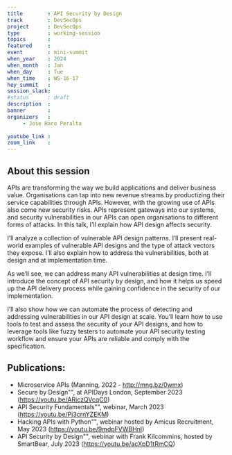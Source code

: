 ```yaml
---
title        : API Security by Design
track        : DevSecOps
project      : DevSecOps
type         : working-session
topics       :
featured     :
event        : mini-summit
when_year    : 2024
when_month   : Jan
when_day     : Tue
when_time    : WS-16-17
hey_summit   : 
session_slack:
#status      : draft
description  :
banner       : 
organizers   :
     - Jose Haro Peralta
     
youtube_link : 
zoom_link    : 
---
```


## About this session
APIs are transforming the way we build applications and deliver business value. Organisations can tap into new revenue streams by productizing their service capabilities through APIs. However, with the growing use of APIs also come new security risks. APIs represent gateways into our systems, and security vulnerabilities in our APIs can open organisations to different forms of attacks. In this talk, I’ll explain how API design affects security.

I’ll analyze a collection of vulnerable API design patterns. I’ll present real-world examples of vulnerable API designs and the type of attack vectors they expose. I’ll also explain how to address the vulnerabilities, both at design and at implementation time.

As we’ll see, we can address many API vulnerabilities at design time. I’ll introduce the concept of API security by design, and how it helps us speed up the API delivery process while gaining confidence in the security of our implementation.

I’ll also show how we can automate the process of detecting and addressing vulnerabilities in our API design at scale. You’ll learn how to use tools to test and assess the security of your API designs, and how to leverage tools like fuzzy testers to automate your API security testing workflow and ensure your APIs are reliable and comply with the specification.

## Publications:
- Microservice APIs (Manning, 2022 - http://mng.bz/0wmx) 
- Secure by Design"", at APIDays London, September 2023 (https://youtu.be/ARiczQVcqC0)
- API Security Fundamentals"", webinar, March 2023 (https://youtu.be/Pj3crnYZEKM)
- Hacking APIs with Python"", webinar hosted by Amicus Recruitment, May 2023 (https://youtu.be/9mdpFVWBHnI)
- API Security by Design"", webinar with Frank Kilcommins, hosted by SmartBear, July 2023 (https://youtu.be/acXpD1tRmCQ)
